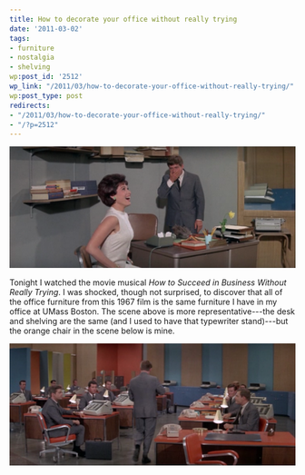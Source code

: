 ```yaml
---
title: How to decorate your office without really trying
date: '2011-03-02'
tags:
- furniture
- nostalgia
- shelving
wp:post_id: '2512'
wp_link: "/2011/03/how-to-decorate-your-office-without-really-trying/"
wp:post_type: post
redirects:
- "/2011/03/how-to-decorate-your-office-without-really-trying/"
- "/?p=2512"
---
```


![](2011-03-02-How-to-decorate-your-office-without-really-trying/succeed-at-business-1-600x255.png "succeed at business 1")

Tonight I watched the movie musical _How to Succeed in Business Without Really Trying_. I was shocked, though not surprised, to discover that all of the office furniture from this 1967 film is the same furniture I have in my office at UMass Boston. The scene above is more representative---the desk and shelving are the same (and I used to have that typewriter stand)---but the orange chair in the scene below is mine.

![](2011-03-02-How-to-decorate-your-office-without-really-trying/succeed-at-business-2-600x256.png "succeed at business 2")
